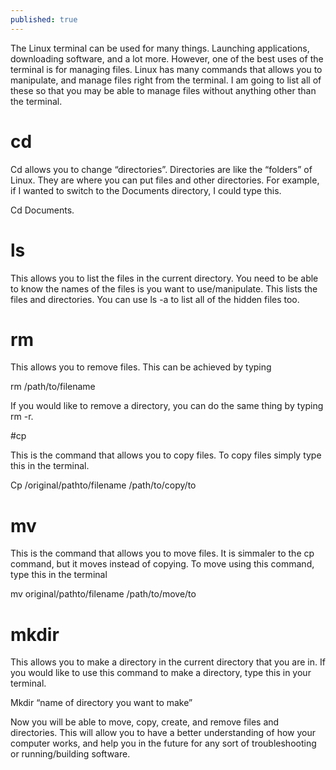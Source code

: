 ```yaml
---
published: true
---
```


The Linux terminal can be used for many things. Launching applications, downloading software, and a lot more. However, one of the best uses of the terminal is for managing files. Linux has many commands that allows you to manipulate, and manage files right from the terminal. I am going to list all of these so that you may be able to manage files without anything other than the terminal. 

# cd

Cd allows you to change “directories”. Directories are like the “folders” of Linux. They are where you can put files and other directories. For example, if I wanted to switch to the Documents directory, I could type this. 

Cd Documents. 

# ls

This allows you to list the files in the current directory. You need to be able to know the names of the files is you want to use/manipulate. This lists the files and directories. You can use ls -a to list all of the hidden files too. 

# rm

This allows you to remove files. This can be achieved by typing 

rm /path/to/filename

If you would like to remove a directory, you can do the same thing by typing rm -r. 

#cp

This is the command that allows you to copy files. To copy files simply type this in the terminal. 

Cp /original/pathto/filename /path/to/copy/to

# mv

This is the command that allows you to move files. It is simmaler to the cp command, but it moves instead of copying. To move using this command, type this in the terminal

mv original/pathto/filename /path/to/move/to

# mkdir 

This allows you to make a directory in the current directory that you are in. If you would like to use this command to make a directory, type this in your terminal. 

Mkdir “name of directory you want to make”

Now you will be able to move, copy, create, and remove files and directories. This will allow you to have a better understanding of how your computer works, and help you in the future for any sort of troubleshooting or running/building software.
